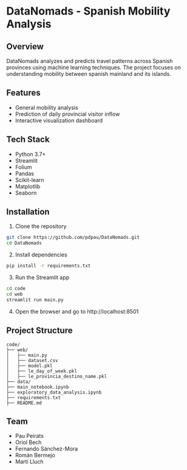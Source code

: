 # DataNomads - Spanish Mobility Analysis

## Overview
DataNomads analyzes and predicts travel patterns across Spanish provinces using machine learning techniques. The project focuses on understanding mobility between spanish mainland and its islands.

## Features
- General mobility analysis
- Prediction of daily provincial visitor inflow
- Interactive visualization dashboard

## Tech Stack
- Python 3.7+
- Streamlit
- Folium
- Pandas
- Scikit-learn
- Matplotlib
- Seaborn

## Installation

1. Clone the repository
```sh
git clone https://github.com/pdpau/DataNomads.git
cd DataNomads
```

2. Install dependencies
```sh
pip install -r requirements.txt
```

3. Run the Streamlit app
```sh
cd code
cd web
streamlit run main.py
```

4. Open the browser and go to http://localhost:8501

## Project Structure
```
code/
├── web/
│   ├── main.py
│   ├── dataset.csv
│   ├── model.pkl
│   ├── le_day_of_week.pkl
│   ├── le_provincia_destino_name.pkl
├── data/
├── main_notebook.ipynb
├── exploratory_data_analysis.ipynb
├── requirements.txt
├── README.md
```

## Team
- Pau Peirats
- Oriol Bech
- Fernando Sánchez-Mora
- Román Bermejo
- Martí Lluch
